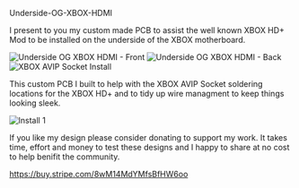 Underside-OG-XBOX-HDMI

I present to you my custom made PCB to assist the well known XBOX HD+ Mod to be installed on the underside of the XBOX motherboard.

![Underside OG XBOX HDMI - Front](https://github.com/user-attachments/assets/1d2ca5c4-2bc0-4d3a-8aa3-9c523f0c87ef)
![Underside OG XBOX HDMI - Back](https://github.com/user-attachments/assets/7938f0d2-da8e-4c11-b89d-030dc61ff715)
![XBOX AVIP Socket Install](https://github.com/user-attachments/assets/f2bbfd46-464b-44cb-b792-a64c93f6da86)

This custom PCB I built to help with the XBOX AVIP Socket soldering locations for the XBOX HD+ and to tidy up wire managment to keep things looking sleek.

![Install 1](https://github.com/user-attachments/assets/956cea78-0f64-44b9-82fe-145825bcb579)

If you like my design please consider donating to support my work. It takes time, effort and money to test these designs and I happy to share at no cost to help benifit the community.

https://buy.stripe.com/8wM14MdYMfsBfHW6oo
